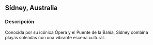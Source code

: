 ## Sídney, Australia
### Descripción
Conocida por su icónica Ópera y el Puente de la Bahía, Sídney combina playas soleadas con una vibrante escena cultural.
